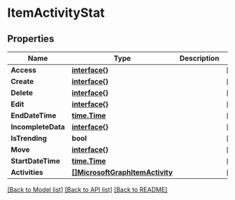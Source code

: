 # ItemActivityStat

## Properties

Name | Type | Description | Notes
------------ | ------------- | ------------- | -------------
**Access** | [**interface{}**](.md) |  | [optional] 
**Create** | [**interface{}**](.md) |  | [optional] 
**Delete** | [**interface{}**](.md) |  | [optional] 
**Edit** | [**interface{}**](.md) |  | [optional] 
**EndDateTime** | [**time.Time**](time.Time.md) |  | [optional] 
**IncompleteData** | [**interface{}**](.md) |  | [optional] 
**IsTrending** | **bool** |  | [optional] 
**Move** | [**interface{}**](.md) |  | [optional] 
**StartDateTime** | [**time.Time**](time.Time.md) |  | [optional] 
**Activities** | [**[]MicrosoftGraphItemActivity**](microsoft.graph.itemActivity.md) |  | [optional] 

[[Back to Model list]](../README.md#documentation-for-models) [[Back to API list]](../README.md#documentation-for-api-endpoints) [[Back to README]](../README.md)


